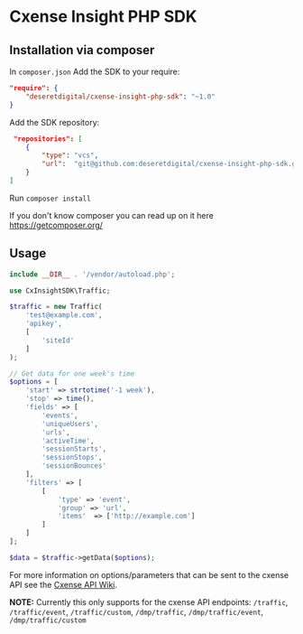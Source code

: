 # Cxense Insight PHP SDK

## Installation via composer

In `composer.json` Add the SDK to your require:

```json
"require": {
    "deseretdigital/cxense-insight-php-sdk": "~1.0"
}
```

Add the SDK repository:

```json
 "repositories": [
    {
        "type": "vcs",
        "url":  "git@github.com:deseretdigital/cxense-insight-php-sdk.git"
    }
]
```
Run `composer install`

If you don't know composer you can read up on it here https://getcomposer.org/

## Usage

```php
include __DIR__ . '/vendor/autoload.php';

use CxInsightSDK\Traffic;

$traffic = new Traffic(
    'test@example.com',
    'apikey',
    [
        'siteId'
    ]
);

// Get data for one week's time
$options = [
    'start' => strtotime('-1 week'),
    'stop' => time(),
    'fields' => [
        'events',
        'uniqueUsers',
        'urls',
        'activeTime',
        'sessionStarts',
        'sessionStops',
        'sessionBounces'
    ],
    'filters' => [
        [
            'type' => 'event',
            'group' => 'url',
            'items'  => ['http://example.com']
        ]
    ]
];

$data = $traffic->getData($options);
```

For more information on options/parameters that can be sent to the cxense API see the [Cxense API Wiki](https://wiki.cxense.com/display/cust/Cxense+Insight+API).

**NOTE:** Currently this only supports for the cxense API endpoints: `/traffic`, `/traffic/event`, `/traffic/custom`, `/dmp/traffic`, `/dmp/traffic/event`, `/dmp/traffic/custom`
